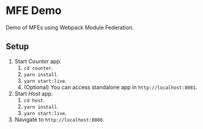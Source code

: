 # MFE Demo

Demo of MFEs using Webpack Module Federation.

## Setup

1. Start _Counter_ app.
   1. `cd counter`.
   2. `yarn install`.
   3. `yarn start:live`.
   4. (Optional) You can access standalone app in `http://localhost:8081`.
2. Start _Host_ app.
   1. `cd host`.
   2. `yarn install`.
   3. `yarn start:live`.
3. Navigate to `http://localhost:8080`.
